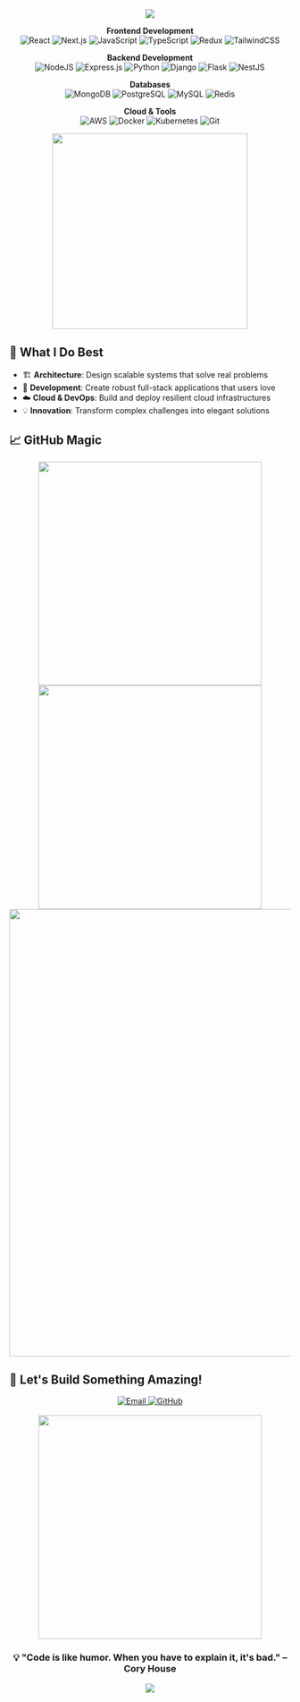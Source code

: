 
<div align="center">
  <img src="https://readme-typing-svg.herokuapp.com?font=Fira+Code&weight=500&size=35&pause=1000&color=2F81F7&center=true&vCenter=true&random=false&width=600&height=100&lines=%F0%9F%91%8B+Hi%2C+I%E2%80%99m+Ali+Tariq;%F0%9F%9A%80+Solution+Architect;%E2%98%81%EF%B8%8F+Cloud+%26+DevOps+Expert;%F0%9F%92%BB+Full+Stack+Wizard" />
</div>
<div align="center">
  
**Frontend Development** <br/>
![React](https://img.shields.io/badge/React-%2320232a.svg?style=for-the-badge&logo=react&logoColor=%2361DAFB)
![Next.js](https://img.shields.io/badge/Next.js-black?style=for-the-badge&logo=next.js&logoColor=white)
![JavaScript](https://img.shields.io/badge/JavaScript-%23323330.svg?style=for-the-badge&logo=javascript&logoColor=%23F7DF1E)
![TypeScript](https://img.shields.io/badge/TypeScript-%23007ACC.svg?style=for-the-badge&logo=typescript&logoColor=white)
![Redux](https://img.shields.io/badge/Redux-%23593d88.svg?style=for-the-badge&logo=redux&logoColor=white)
![TailwindCSS](https://img.shields.io/badge/Tailwind_CSS-%2338B2AC.svg?style=for-the-badge&logo=tailwind-css&logoColor=white)

**Backend Development** <br/>
![NodeJS](https://img.shields.io/badge/Node.js-6DA55F?style=for-the-badge&logo=node.js&logoColor=white)
![Express.js](https://img.shields.io/badge/Express.js-%23404d59.svg?style=for-the-badge&logo=express&logoColor=%2361DAFB)
![Python](https://img.shields.io/badge/Python-3670A0?style=for-the-badge&logo=python&logoColor=ffdd54)
![Django](https://img.shields.io/badge/Django-%23092E20.svg?style=for-the-badge&logo=django&logoColor=white)
![Flask](https://img.shields.io/badge/Flask-%23000.svg?style=for-the-badge&logo=flask&logoColor=white)
![NestJS](https://img.shields.io/badge/NestJS-%23E0234E.svg?style=for-the-badge&logo=nestjs&logoColor=white)

**Databases** <br/>
![MongoDB](https://img.shields.io/badge/MongoDB-%234ea94b.svg?style=for-the-badge&logo=mongodb&logoColor=white)
![PostgreSQL](https://img.shields.io/badge/PostgreSQL-%23316192.svg?style=for-the-badge&logo=postgresql&logoColor=white)
![MySQL](https://img.shields.io/badge/MySQL-%2300f.svg?style=for-the-badge&logo=mysql&logoColor=white)
![Redis](https://img.shields.io/badge/Redis-%23DD0031.svg?style=for-the-badge&logo=redis&logoColor=white)

**Cloud & Tools** <br/>
![AWS](https://img.shields.io/badge/AWS-%23FF9900.svg?style=for-the-badge&logo=amazon-aws&logoColor=white)
![Docker](https://img.shields.io/badge/Docker-%230db7ed.svg?style=for-the-badge&logo=docker&logoColor=white)
![Kubernetes](https://img.shields.io/badge/Kubernetes-%23326ce5.svg?style=for-the-badge&logo=kubernetes&logoColor=white)
![Git](https://img.shields.io/badge/Git-%23F05033.svg?style=for-the-badge&logo=git&logoColor=white)

</div>


<div align="center">
  <img src="https://user-images.githubusercontent.com/74038190/212749447-bfb7e725-6987-49d9-ae85-2015e3e7cc41.gif" width="350">
</div>

## 🎯 What I Do Best

- 🏗️ **Architecture**: Design scalable systems that solve real problems
- 🚀 **Development**: Create robust full-stack applications that users love
- ☁️ **Cloud & DevOps**: Build and deploy resilient cloud infrastructures
- 💡 **Innovation**: Transform complex challenges into elegant solutions


## 📈 GitHub Magic

<div align="center">
  <img src="https://github-readme-stats.vercel.app/api?username=Alitariq-code&show_icons=true&theme=tokyonight&hide_border=true&bg_color=0D1117" width="400">
  <img src="https://github-readme-streak-stats.herokuapp.com/?user=Alitariq-code&theme=tokyonight&hide_border=true&background=0D1117" width="400">
</div>

<div align="center">
  <img src="https://github-readme-activity-graph.vercel.app/graph?username=Alitariq-code&theme=react-dark&hide_border=true&bg_color=0D1117" width="800">
</div>

## 🤝 Let's Build Something Amazing!

<div align="center">
  <a href="mailto:alitariqcode@gmail.com">
    <img src="https://img.shields.io/badge/Email-D14836?style=for-the-badge&logo=gmail&logoColor=white" alt="Email">
  </a>
  <a href="https://github.com/Alitariq-code">
    <img src="https://img.shields.io/badge/GitHub-100000?style=for-the-badge&logo=github&logoColor=white" alt="GitHub">
  </a>
  <br><br>
  <img src="https://user-images.githubusercontent.com/74038190/212284158-e840e285-664b-44d7-b79b-e264b5e54825.gif" width="400">
</div>

<div align="center">
  <h3>💡 "Code is like humor. When you have to explain it, it's bad." – Cory House</h3>
</div>

<div align="center">
  <img src="https://capsule-render.vercel.app/api?type=waving&color=gradient&height=100&section=footer"/>
</div>
